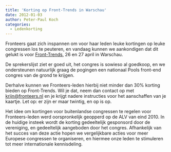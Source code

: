 ```yaml
---
title: 'Korting op Front-Trends in Warschau'
date: 2012-01-03
author: Peter-Paul Koch
categories:
  - Ledenkorting
---
```


Fronteers gaat zich inspannen om voor haar leden leuke kortingen op leuke congressen los te peuteren, en vandaag kunnen we aankondigen dat dit gelukt is voor [Front-Trends](http://2012.front-trends.com/), 26 en 27 april in Warschau.

De sprekerslijst ziet er goed uit, het congres is sowieso al goedkoop, en we ondersteunen natuurlijk graag de pogingen een nationaal Pools front-end congres van de grond te krijgen.

Derhalve kunnen we Fronteers-leden hierbij niet minder dan 30% korting bieden op Front-Trends. Wil je dat, neem dan contact op met <krijn@fronteers.nl> en je krijgt nadere instructies voor het aanschaffen van je kaartje. Let op: er zijn er maar twintig, en op is op.

Het idee om kortingen voor buitenlandse congressen te regelen voor Fronteers-leden werd oorspronkelijk geopperd op de ALV van eind 2010. In de huidige insteek wordt de korting gedeeltelijk gesponsord door de vereniging, en gedeeltelijk aangeboden door het congres. Afhankelijk van het succes van deze actie hopen we vergelijkbare acties voor meer Europese congressen te organiseren, en hiermee onze leden te stimuleren tot meer internationale kennisdeling.
